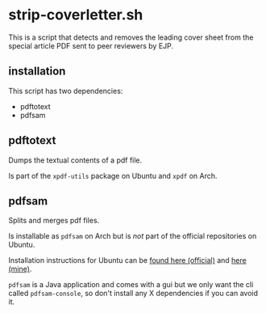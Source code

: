 # strip-coverletter.sh

This is a script that detects and removes the leading cover 
sheet from the special article PDF sent to peer reviewers
by EJP.

## installation

This script has two dependencies:

* pdftotext
* pdfsam

## pdftotext

Dumps the textual contents of a pdf file. 

Is part of the `xpdf-utils` package on Ubuntu and `xpdf` on Arch.

## pdfsam

Splits and merges pdf files. 

Is installable as `pdfsam` on Arch but is _not_ part of the official 
repositories on Ubuntu.

Installation instructions for Ubuntu can be [found here (official)](http://www.sysads.co.uk/2014/08/install-pdfsam-2-2-4-on-ubuntu-14-04/) and [here (mine)](ubuntu-install.md).

`pdfsam` is a Java application and comes with a gui but we only want the cli
called `pdfsam-console`, so don't install any X dependencies if you can avoid it.
